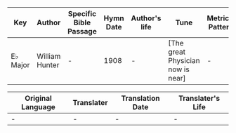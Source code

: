 Key | Author   | Specific Bible Passage     |Hymn Date |Author's life |Tune |Metrical Pattern   |Composer/Source
-- | --------- | ---------------------------|----------|--------------|-----|-------------------|-------------  
E♭ Major |William Hunter |- |1908 |- |[The great Physician now is near] |- |-

Original Language | Translater | Translation Date   | Translater's Life  
----------------- | --------- | --------------------|-------------     
\- |- |- |-
